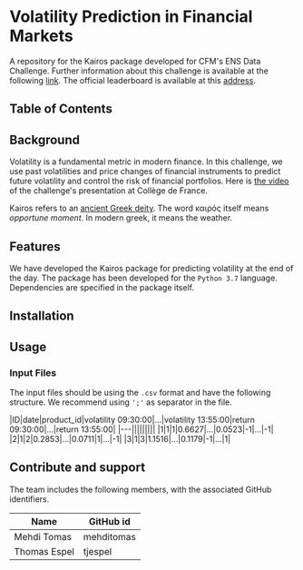 # Volatility Prediction in Financial Markets
A repository for the Kairos package developed for CFM's ENS Data Challenge. Further information about this challenge is available at the following [link](https://challengedata.ens.fr/en/challenge/34/volatility_prediction_in_financial_markets.html). The official leaderboard is available at this [address](http://datachallenge.cfm.fr).

## Table of Contents

## Background
Volatility is a fundamental metric in modern finance. In this challenge, we use past volatilities and price changes of financial instruments to predict future volatility and control the risk of financial portfolios.
Here is [the video](https://www.college-de-france.fr/site/stephane-mallat/Prediction-de-volatilite-de-marches-financiers-par-CFM.htm) of the challenge's presentation at Collège de France.

Kairos refers to an [ancient Greek deity](https://en.wikipedia.org/wiki/Kairos). The word καιρός itself means *opportune moment*. In modern greek, it means the weather.

## Features

We have developed the Kairos package for predicting volatility at the end of the day. The package has been developed for the `Python 3.7` language. Dependencies are specified in the package itself.

## Installation

## Usage

### Input Files
The input files should be using the `.csv` format and have the following structure. We recommend using `';'` as separator in the file.

|ID|date|product_id|volatility 09:30:00|...|volatility 13:55:00|return 09:30:00|...|return 13:55:00|
|---|||||||||
|1|1|1|0.6627|...|0.0523|-1|...|-1|
|2|1|2|0.2853|...|0.0711|1|...|-1|
|3|1|3|1.1516|...|0.1179|-1|...|1|

## Contribute and support

The team includes the following members, with the associated GitHub identifiers.

| Name | GitHub id |
| --- | --- |
|Mehdi Tomas|mehditomas|
|Thomas Espel|tjespel|
